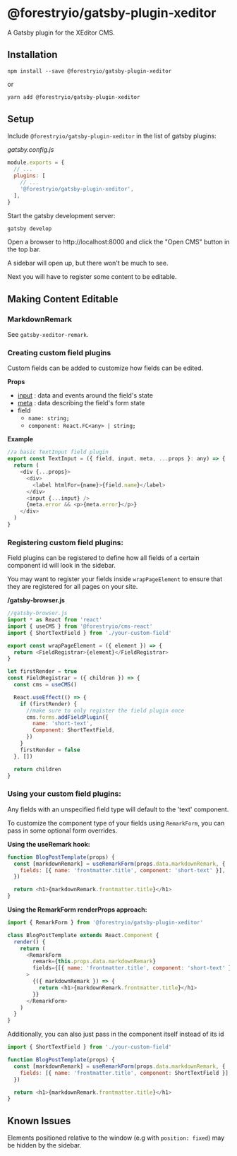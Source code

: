 # @forestryio/gatsby-plugin-xeditor

A Gatsby plugin for the XEditor CMS.

## Installation

```
npm install --save @forestryio/gatsby-plugin-xeditor
```

or

```sh
yarn add @forestryio/gatsby-plugin-xeditor
```

## Setup

Include `@forestryio/gatsby-plugin-xeditor` in the list of gatsby plugins:

_gatsby.config.js_

```javascript
module.exports = {
  // ...
  plugins: [
    // ...
    '@forestryio/gatsby-plugin-xeditor',
  ],
}
```

Start the gatsby development server:

```sh
gatsby develop
```

Open a browser to http://localhost:8000 and click the "Open CMS" button in the top bar.

A sidebar will open up, but there won't be much to see.

Next you will have to register some content to be editable.

## Making Content Editable

### MarkdownRemark

See `gatsby-xeditor-remark`.

### Creating custom field plugins

Custom fields can be added to customize how fields can be edited.

**Props**

- [input](https://github.com/final-form/react-final-form#inputname-string) : data and events around the field's state
- [meta](https://github.com/final-form/react-final-form#metaactive-boolean) : data describing the field's form state
- field
  - `name: string;`
  - `component: React.FC<any> | string;`

**Example**

```javascript
//a basic TextInput field plugin
export const TextInput = ({ field, input, meta, ...props }: any) => {
  return (
    <div {...props}>
      <div>
        <label htmlFor={name}>{field.name}</label>
      </div>
      <input {...input} />
      {meta.error && <p>{meta.error}</p>}
    </div>
  )
}
```

### Registering custom field plugins:

Field plugins can be registered to define how all fields of a certain component id will look in the sidebar.

You may want to register your fields inside `wrapPageElement` to ensure that they are registered for all pages on your site.

**/gatsby-browser.js**

```javascript
//gatsby-browser.js
import * as React from 'react'
import { useCMS } from '@forestryio/cms-react'
import { ShortTextField } from './your-custom-field'

export const wrapPageElement = ({ element }) => {
  return <FieldRegistrar>{element}</FieldRegistrar>
}

let firstRender = true
const FieldRegistrar = ({ children }) => {
  const cms = useCMS()

  React.useEffect(() => {
    if (firstRender) {
      //make sure to only register the field plugin once
      cms.forms.addFieldPlugin({
        name: 'short-text',
        Component: ShortTextField,
      })
    }
    firstRender = false
  }, [])

  return children
}
```

### Using your custom field plugins:

Any fields with an unspecified field type will default to the 'text' component.

To customize the component type of your fields using `RemarkForm`, you can pass in some optional form overrides.

**Using the useRemark hook:**

```javascript
function BlogPostTemplate(props) {
  const [markdownRemark] = useRemarkForm(props.data.markdownRemark, {
    fields: [{ name: 'frontmatter.title', component: 'short-text' }],
  })

  return <h1>{markdownRemark.frontmatter.title}</h1>
}
```

**Using the RemarkForm renderProps approach:**

```javascript
import { RemarkForm } from '@forestryio/gatsby-plugin-xeditor'

class BlogPostTemplate extends React.Component {
  render() {
    return (
      <RemarkForm
        remark={this.props.data.markdownRemark}
        fields={[{ name: 'frontmatter.title', component: 'short-text' }]}
      >
        {({ markdownRemark }) => {
          return <h1>{markdownRemark.frontmatter.title}</h1>
        }}
      </RemarkForm>
    )
  }
}
```

Additionally, you can also just pass in the component itself instead of its id

```javascript
import { ShortTextField } from './your-custom-field'

function BlogPostTemplate(props) {
  const [markdownRemark] = useRemarkForm(props.data.markdownRemark, {
    fields: [{ name: 'frontmatter.title', component: ShortTextField }],
  })

  return <h1>{markdownRemark.frontmatter.title}</h1>
}
```

## Known Issues

Elements positioned relative to the window (e.g with `position: fixed`) may be hidden by the sidebar.
